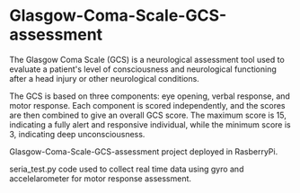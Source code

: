 # Glasgow-Coma-Scale-GCS-assessment   
The Glasgow Coma Scale (GCS) is a neurological assessment tool used to evaluate a patient's level of consciousness and neurological functioning after a head injury or other neurological conditions.

The GCS is based on three components: eye opening, verbal response, and motor response. Each component is scored independently, and the scores are then combined to give an overall GCS score. The maximum score is 15, indicating a fully alert and responsive individual, while the minimum score is 3, indicating deep unconsciousness.

Glasgow-Coma-Scale-GCS-assessment  project deployed in RasberryPi.

seria_test.py  code used to collect real time data using gyro and accelelarometer for motor response assessment.
